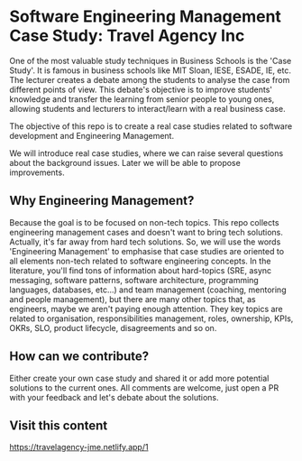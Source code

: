 # Software Engineering Management Case Study: Travel Agency Inc

One of the most valuable study techniques in Business Schools is the 'Case Study'. It is famous in business schools like MIT Sloan, IESE, ESADE, IE, etc. The lecturer creates a debate among the students to analyse the case from different points of view. This debate's objective is to improve students' knowledge and transfer the learning from senior people to young ones, allowing students and lecturers to interact/learn with a real business case.

The objective of this repo is to create a real case studies related to software development and Engineering Management.

We will introduce real case studies, where we can raise several questions about the background issues. Later we will be able to propose improvements.

## Why Engineering Management?

Because the goal is to be focused on non-tech topics. This repo collects engineering management cases and doesn't want to bring tech solutions. Actually, it's far away from hard tech solutions. So, we will use the words 'Engineering Management' to emphasise that case studies are oriented to all elements non-tech related to software engineering concepts. In the literature, you'll find tons of information about hard-topics (SRE, async messaging, software patterns, software architecture, programming languages, databases, etc...) and team management (coaching, mentoring and people management), but  there are many other topics that, as engineers, maybe we aren't paying enough attention. They key topics are related to organisation, responsibilities management, roles, ownership, KPIs, OKRs, SLO, product lifecycle, disagreements and so on.

## How can we contribute?

Either create your own case study and shared it or add more potential solutions to the current ones. All comments are welcome, just open a PR with your feedback and let's debate about the solutions.

## Visit this content

<https://travelagency-jme.netlify.app/1>
